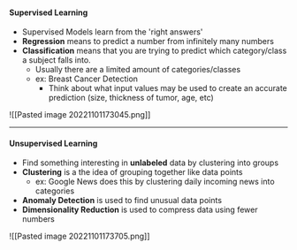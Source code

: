 
#### Supervised Learning
- Supervised Models learn from the 'right answers'
- **Regression** means to predict a number from infinitely many numbers
- **Classification** means that you are trying to predict which category/class a subject falls into.
	- Usually there are a limited amount of categories/classes
	- ex: Breast Cancer Detection
		- Think about what input values may be used to create an accurate prediction (size, thickness of tumor, age, etc)

![[Pasted image 20221101173045.png]]

---
#### Unsupervised Learning
- Find something interesting in **unlabeled** data by clustering into groups
- **Clustering** is a the idea of grouping together like data points
	- ex: Google News does this by clustering daily incoming news into categories
- **Anomaly Detection** is used to find unusual data points
- **Dimensionality Reduction** is used to compress data using fewer numbers

![[Pasted image 20221101173705.png]]







